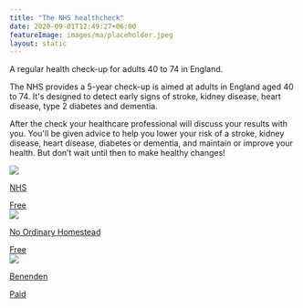 ```yaml
---
title: "The NHS healthcheck"
date: 2020-09-01T12:49:27+06:00
featureImage: images/ma/placeholder.jpeg
layout: static
---
```


A regular health check-up for adults 40 to 74 in England.

The NHS provides a 5-year check-up is aimed at adults in England aged 40 to 74. It's designed to detect early signs of stroke, kidney disease, heart disease, type 2 diabetes and dementia. 

After the check your healthcare professional will discuss your results with you. You'll be given advice to help you lower your risk of a stroke, kidney disease, heart disease, diabetes or dementia, and maintain or improve your health. But don’t wait until then to make healthy changes!

<a class="ma-link" href="https://www.nhs.uk/conditions/nhs-health-check/"><div class="ma-card ma-card-Health"><div class="ma-icon"><img src ="/images/Icon-check - health - opacity.svg"/></div><div class="ma-name"><p>NHS</p></div><div class="ma-paid-text"><span>Free</span></div></div></a><a class="ma-link" href="https://www.noordinaryhomestead.com/importance-of-checking-your-health/"><div class="ma-card ma-card-Health"><div class="ma-icon"><img src ="/images/Icon-check - health - opacity.svg"/></div><div class="ma-name"><p>No Ordinary Homestead</p></div><div class="ma-paid-text"><span>Free</span></div></div></a><a class="ma-link" href="https://www.benenden.co.uk/health/health-assessments/"><div class="ma-card ma-card-Health"><div class="ma-icon"><img src ="/images/Icon-pound - health - opacity.svg"/></div><div class="ma-name"><p>Benenden</p></div><div class="ma-paid-text"><span>Paid</span></div></div></a>  

<br/><br/>






